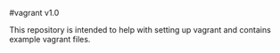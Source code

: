#vagrant v1.0

This repository is intended to help with setting up vagrant and contains example vagrant files.

